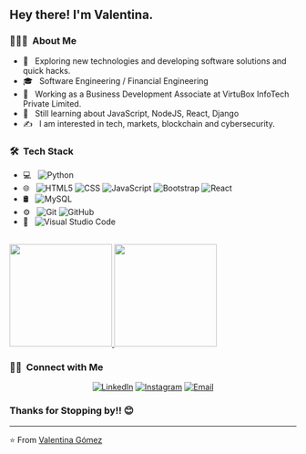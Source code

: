 <h2> Hey there! I'm Valentina.</h2>

<h3> 👨🏻‍💻 &nbsp;About Me </h3>

- 🤔 &nbsp; Exploring new technologies and developing software solutions and quick hacks.
- 🎓 &nbsp; Software Engineering / Financial Engineering
- 💼 &nbsp; Working as a Business Development Associate at VirtuBox InfoTech Private Limited.
- 🌱 &nbsp; Still learning about JavaScript, NodeJS, React, Django
- ✍️ &nbsp; I am interested in tech, markets, blockchain and cybersecurity.

<h3> 🛠 &nbsp;Tech Stack</h3>

- 💻 &nbsp;
  ![Python](https://img.shields.io/badge/-Python-333333?style=flat&logo=python)
- 🌐 &nbsp;
  ![HTML5](https://img.shields.io/badge/-HTML5-333333?style=flat&logo=HTML5)
  ![CSS](https://img.shields.io/badge/-CSS-333333?style=flat&logo=CSS3&logoColor=1572B6)
  ![JavaScript](https://img.shields.io/badge/-JavaScript-333333?style=flat&logo=javascript)
  ![Bootstrap](https://img.shields.io/badge/-Bootstrap-333333?style=flat&logo=bootstrap&logoColor=563D7C)
  ![React](https://img.shields.io/badge/-React-333333?style=flat&logo=react) 
- 🛢 &nbsp;
  ![MySQL](https://img.shields.io/badge/-MySQL-333333?style=flat&logo=mysql)
- ⚙️ &nbsp;
  ![Git](https://img.shields.io/badge/-Git-333333?style=flat&logo=git)
  ![GitHub](https://img.shields.io/badge/-GitHub-333333?style=flat&logo=github)
- 🔧 &nbsp;
  ![Visual Studio Code](https://img.shields.io/badge/-Visual%20Studio%20Code-333333?style=flat&logo=visual-studio-code&logoColor=007ACC)

<br/>

<a href="https://github.com/AVS1508">
  <img height="180em" src="https://github-readme-stats.vercel.app/api?username=Valentinaga1&theme=buefy&show_icons=true" />
  <img height="180em" src="https://github-readme-stats.vercel.app/api/top-langs/?username=Valentinaga1&theme=buefy&layout=compact" />
</a>

<br/>

<h3> 🤝🏻 &nbsp;Connect with Me </h3>
<!-- Contact me -->
<p align="center">
<a href="https://www.linkedin.com/in/valentinagomezagudelo/"><img alt="LinkedIn" src="https://img.shields.io/badge/LinkedIn-Valentina%20Gomez%20Agudelo-blue?style=flat-square&logo=linkedin"></a>
<a href="https://www.instagram.com/vga_01/"><img alt="Instagram" src="https://img.shields.io/badge/Instagram-vga_01-blue?style=flat-square&logo=instagram"></a>
<a href="1881@holbertonschool.com"><img alt="Email" src="https://img.shields.io/badge/Email-1881@holbertonschool.com-blue?style=flat-square&logo=gmail"></a>
</p>

<h3>Thanks for Stopping by!! 😊</h3>


---
⭐️ From [Valentina Gómez](https://github.com/Valentinaga1) 